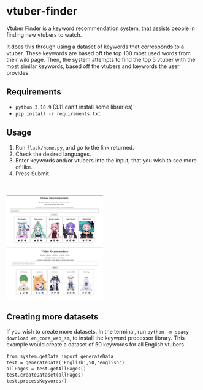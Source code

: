 # vtuber-finder
Vtuber Finder is a keyword recommendation system, that assists people in finding new vtubers to watch.
<p>
It does this through using a dataset of keywords that corresponds to a vtuber. These keywords are based off the top 100 most used words from their wiki page.
Then, the system attempts to find the top 5 vtuber with the most similar keywords, based off the vtubers and keywords the user provides.
</p>

## Requirements
- `python 3.10.9` (3.11 can't install some libraries)
- `pip install -r requirements.txt`

## Usage
1. Run `flask/home.py`, and go to the link returned.
2. Check the desired languages.
3. Enter keywords and/or vtubers into the input, that you wish to see more of like.
4. Press Submit
<br>
<br>
<img src = "images/vtubers.png" style ="width: 50%; ">
<br>
<img src = "images/keywords.png" style ="width: 50%; ">

## Creating more datasets
If you wish to create more datasets. In the terminal, run `python -m spacy download en_core_web_sm`, to install the keyword processor library. 
This example would create a dataset of 50 keywords for all English vtubers.
```
from system.getData import generateData
test = generateData('English',50,'english')
allPages = test.getAllPages()
test.createDataset(allPages)
test.processKeywords()
```


